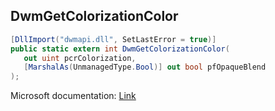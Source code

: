 ## DwmGetColorizationColor

```csharp
[DllImport("dwmapi.dll", SetLastError = true)]
public static extern int DwmGetColorizationColor(
   out uint pcrColorization,
   [MarshalAs(UnmanagedType.Bool)] out bool pfOpaqueBlend
);
```

Microsoft documentation: [Link](https://docs.microsoft.com/en-us/windows/win32/api/dwmapi/nf-dwmapi-dwmgetcolorizationcolor)
